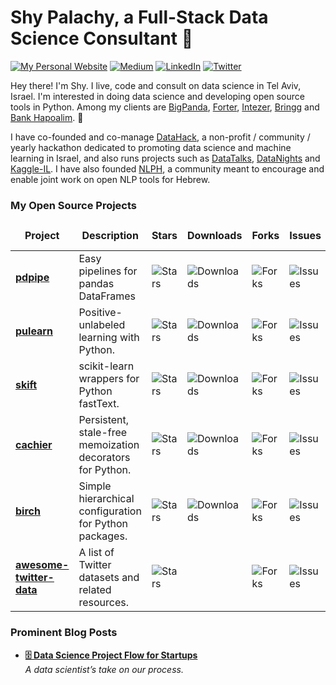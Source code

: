 <h1> Shy Palachy, a Full-Stack Data Science Consultant  🦌 </h1>
<p> <a href="https://www.shaypalachy.com/" target="_blank"><img alt="My Personal Website" src="https://img.shields.io/badge/-My--Homepage-2e8b57?logo=nones&style=for-the-badge" /></a> <a href="https://medium.com/@shay.palachy" target="_blank"><img alt="Medium" src="https://img.shields.io/badge/medium-%2312100E.svg?&style=for-the-badge&logo=medium&logoColor=white" /></a> <a href="https://www.linkedin.com/in/shaypalachy/" target="_blank"><img alt="LinkedIn" src="https://img.shields.io/badge/linkedin-%230077B5.svg?&style=for-the-badge&logo=linkedin&logoColor=white" /></a>  <a href="https://twitter.com/shaypal5" target="_blank"><img alt="Twitter" src="https://img.shields.io/badge/twitter-%231DA1F2.svg?&style=for-the-badge&logo=twitter&logoColor=white" /></a>
</p>

<p>Hey there! I'm Shy. I live, code and consult on data science in Tel Aviv, Israel. I'm interested in doing data science and developing open source tools in Python. Among my clients are <a href="https://www.bigpanda.io/">BigPanda</a>, <a href="https://www.forter.com/">Forter</a>, <a href="https://www.intezer.com/">Intezer</a>, <a href="https://www.bringg.com/">Bringg</a> and <a href="https://www.bankhapoalim.com/en">Bank Hapoalim</a>. 🙂

I have co-founded and co-manage <a href="https://datahack.org.il/">DataHack</a>, a non-profit / community / yearly hackathon dedicated to promoting data science and machine learning in Israel, and also runs projects such as <a href="https://www.meetup.com/DataHack/">DataTalks</a>, <a href="https://www.youtube.com/playlist?list=PLZYkt7161wELj7tRByroEgEqnuhU637Vq">DataNights</a> and <a href="https://www.facebook.com/groups/kaggleil/">Kaggle-IL<a/>. I have also founded <a href="https://www.facebook.com/groups/157877988136954/">NLPH</a>, a community meant to encourage and enable joint work on open NLP tools for Hebrew.

</p>

<!-- [![Shay's github stats](https://github-readme-stats.vercel.app/api?username=shaypal5)](https://github.com/anuraghazra/github-readme-stats) -->

<h3>My Open Source Projects</h3>
<table>
  <thead align="center">
    <tr border: none;>
      <td><b>Project</b></td>
      <td><b>Description</b></td>
      <td><b>Stars</b></td>
      <td><b>Downloads</b></td>
      <td><b>Forks</b></td>
      <td><b>Issues</b></td>
      <td><b>Pull requests</b></td>
    </tr>
  </thead>
  <tbody>
    <tr>
      <td><a href="https://pdpipe.github.io/pdpipe/" target="_blank"><b>pdpipe</b></a></td>
      <td>Easy pipelines for pandas DataFrames</td>
      <td><img alt="Stars" src="https://img.shields.io/github/stars/pdpipe/pdpipe?style=flat-square&labelColor=343b41"/></td>
      <td><img alt="Downloads" src="https://pepy.tech/badge/pdpipe"/></td>
      <td><img alt="Forks" src="https://img.shields.io/github/forks/pdpipe/pdpipe?style=flat-square&labelColor=343b41"/></td>
      <td><img alt="Issues" src="https://img.shields.io/github/issues/pdpipe/pdpipe?style=flat-square&labelColor=343b41"/></td>	    
      <td><img alt="Pull Requests" src="https://img.shields.io/github/issues-pr/pdpipe/pdpipe?style=flat-square&labelColor=343b41"/></td>
    </tr>
    <tr>
      <td><a href="https://pulearn.github.io/pulearn/" target="_blank"><b>pulearn</b></a></td>
      <td>Positive-unlabeled learning with Python.</td>
      <td><img alt="Stars" src="https://img.shields.io/github/stars/pulearn/pulearn?style=flat-square&labelColor=343b41"/></td>
      <td><img alt="Downloads" src="https://pepy.tech/badge/pulearn"/></td>
      <td><img alt="Forks" src="https://img.shields.io/github/forks/pulearn/pulearn?style=flat-square&labelColor=343b41"/></td>
      <td><img alt="Issues" src="https://img.shields.io/github/issues/pulearn/pulearn?style=flat-square&labelColor=343b41"/></td>        
      <td><img alt="Pull Requests" src="https://img.shields.io/github/issues-pr/pulearn/pulearn?style=flat-square&labelColor=343b41"/></td>
    </tr>
    <tr>
      <td><a href="https://github.com/shaypal5/skift" target="_blank"><b>skift</b></a></td>
      <td>scikit-learn wrappers for Python fastText.</td>
      <td><img alt="Stars" src="https://img.shields.io/github/stars/shaypal5/skift?style=flat-square&labelColor=343b41"/></td>
      <td><img alt="Downloads" src="https://pepy.tech/badge/skift"/></td>
      <td><img alt="Forks" src="https://img.shields.io/github/forks/shaypal5/skift?style=flat-square&labelColor=343b41"/></td>
      <td><img alt="Issues" src="https://img.shields.io/github/issues/shaypal5/skift?style=flat-square&labelColor=343b41"/></td>        
      <td><img alt="Pull Requests" src="https://img.shields.io/github/issues-pr/shaypal5/skift?style=flat-square&labelColor=343b41"/></td>
    </tr>
    <tr>
      <td><a href="https://github.com/shaypal5/cachier" target="_blank"><b>cachier</b></a></td>
      <td>Persistent, stale-free memoization decorators for Python.</td>
      <td><img alt="Stars" src="https://img.shields.io/github/stars/shaypal5/cachier?style=flat-square&labelColor=343b41"/></td>
      <td><img alt="Downloads" src="https://pepy.tech/badge/cachier"/></td>
      <td><img alt="Forks" src="https://img.shields.io/github/forks/shaypal5/cachier?style=flat-square&labelColor=343b41"/></td>
      <td><img alt="Issues" src="https://img.shields.io/github/issues/shaypal5/cachier?style=flat-square&labelColor=343b41"/></td>        
      <td><img alt="Pull Requests" src="https://img.shields.io/github/issues-pr/shaypal5/cachier?style=flat-square&labelColor=343b41"/></td>
    </tr>
    <tr>
      <td><a href="https://github.com/shaypal5/birch" target="_blank"><b>birch</b></a></td>
      <td>Simple hierarchical configuration for Python packages.</td>
      <td><img alt="Stars" src="https://img.shields.io/github/stars/shaypal5/birch?style=flat-square&labelColor=343b41"/></td>
      <td><img alt="Downloads" src="https://pepy.tech/badge/birch"/></td>
      <td><img alt="Forks" src="https://img.shields.io/github/forks/shaypal5/birch?style=flat-square&labelColor=343b41"/></td>
      <td><img alt="Issues" src="https://img.shields.io/github/issues/shaypal5/birch?style=flat-square&labelColor=343b41"/></td>        
      <td><img alt="Pull Requests" src="https://img.shields.io/github/issues-pr/shaypal5/birch?style=flat-square&labelColor=343b41"/></td>
    </tr>
    <tr>
      <td><a href="https://github.com/shaypal5/awesome-twitter-data" target="_blank"><b>awesome-twitter-data</b></a></td>
      <td>A list of Twitter datasets and related resources.</td>
      <td><img alt="Stars" src="https://img.shields.io/github/stars/shaypal5/awesome-twitter-data?style=flat-square&labelColor=343b41"/></td>
      <td></td>
      <td><img alt="Forks" src="https://img.shields.io/github/forks/shaypal5/awesome-twitter-data?style=flat-square&labelColor=343b41"/></td>
      <td><img alt="Issues" src="https://img.shields.io/github/issues/shaypal5/awesome-twitter-data?style=flat-square&labelColor=343b41"/></td>        
      <td><img alt="Pull Requests" src="https://img.shields.io/github/issues-pr/shaypal5/awesome-twitter-data?style=flat-square&labelColor=343b41"/></td>
    </tr>

  </tbody>
</table>


<h3>Prominent Blog Posts</h3>
<ul>
  <li><a href="https://towardsdatascience.com/data-science-project-flow-for-startups-282a93d4508d?source=friends_link&sk=7c29bb9683e4c3564d92d89d31a666d1" target="_blank"><b>🗄 Data Science Project Flow for Startups</b></a><br/><i>A data scientist’s take on our process.</i></li>
</ul>

[comment]: <> (Everything in https://simpleicons.org/ can be included in the ?logo= part of the medium badges)
